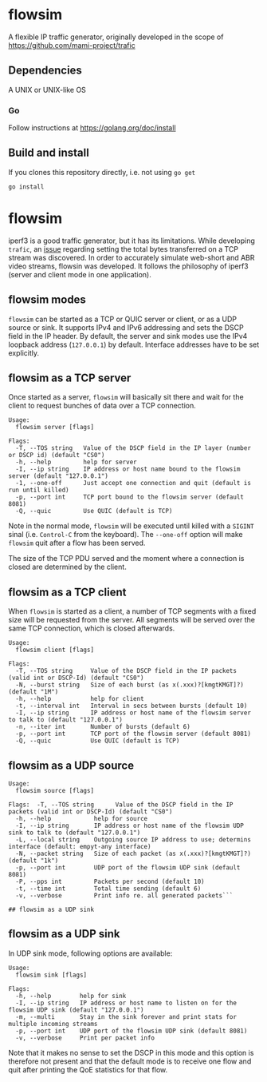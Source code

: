 # flowsim

A flexible IP traffic generator, originally developed in the scope of https://github.com/mami-project/trafic

## Dependencies

A UNIX or UNIX-like OS

### Go

Follow instructions at https://golang.org/doc/install

## Build and install

If you clones this repository directly, i.e. not using `go get`

```
go install
```

# flowsim

iperf3 is a good traffic generator, but it has its limitations. While developing `trafic`, an [issue](https://github.com/esnet/iperf/issues/768) regarding setting the total bytes transferred on a TCP stream was discovered. In order to accurately simulate web-short and ABR video streams, flowsin was developed. It follows the philosophy of iperf3 (server and client mode in one application).

## flowsim modes

`flowsim` can be started as a TCP or QUIC server or client,  or as a UDP source or sink. It supports IPv4 and IPv6 addressing and sets the DSCP field in the IP header. By default, the server and sink modes use the IPv4 loopback address (`127.0.0.1`) by default. Interface addresses have to be set explicitly.

## flowsim as a TCP server

Once started as a server, `flowsim` will basically sit there and wait for the client to request bunches of data over a TCP connection.

```
Usage:
  flowsim server [flags]

Flags:
  -T, --TOS string   Value of the DSCP field in the IP layer (number or DSCP id) (default "CS0")
  -h, --help         help for server
  -I, --ip string    IP address or host name bound to the flowsim server (default "127.0.0.1")
  -1, --one-off      Just accept one connection and quit (default is run until killed)
  -p, --port int     TCP port bound to the flowsim server (default 8081)
  -Q, --quic         Use QUIC (default is TCP)
```

Note in the normal mode, `flowsim` will be executed until killed with a `SIGINT` sinal (i.e. `Control-C` from the keyboard). The `--one-off` option will make `flowsim` quit after a flow has been served.

The size of the TCP PDU served and the moment where a connection is closed are determined by the client.

## flowsim as a TCP client

When `flowsim` is started as a client, a number of TCP segments with a fixed size will be requested from the server. All segments will be served over the same TCP connection, which is closed afterwards.

```
Usage:
  flowsim client [flags]

Flags:
  -T, --TOS string     Value of the DSCP field in the IP packets (valid int or DSCP-Id) (default "CS0")
  -N, --burst string   Size of each burst (as x(.xxx)?[kmgtKMGT]?) (default "1M")
  -h, --help           help for client
  -t, --interval int   Interval in secs between bursts (default 10)
  -I, --ip string      IP address or host name of the flowsim server to talk to (default "127.0.0.1")
  -n, --iter int       Number of bursts (default 6)
  -p, --port int       TCP port of the flowsim server (default 8081)
  -Q, --quic           Use QUIC (default is TCP)
```

## flowsim as a UDP source

```
Usage:
  flowsim source [flags]

Flags:  -T, --TOS string      Value of the DSCP field in the IP packets (valid int or DSCP-Id) (default "CS0")
  -h, --help            help for source
  -I, --ip string       IP address or host name of the flowsim UDP sink to talk to (default "127.0.0.1")
  -L, --local string    Outgoing source IP address to use; determins interface (default: empyt-any interface)
  -N, --packet string   Size of each packet (as x(.xxx)?[kmgtKMGT]?) (default "1k")
  -p, --port int        UDP port of the flowsim UDP sink (default 8081)
  -P, --pps int         Packets per second (default 10)
  -t, --time int        Total time sending (default 6)
  -v, --verbose         Print info re. all generated packets```

## flowsim as a UDP sink

```

## flowsim as a UDP sink

In UDP sink mode, following options are available:

```
Usage:
  flowsim sink [flags]

Flags:
  -h, --help        help for sink
  -I, --ip string   IP address or host name to listen on for the flowsim UDP sink (default "127.0.0.1")
  -m, --multi       Stay in the sink forever and print stats for multiple incoming streams
  -p, --port int    UDP port of the flowsim UDP sink (default 8081)
  -v, --verbose     Print per packet info
```

Note that it makes no sense to set the DSCP in this mode and this option is therefore not present and that the default mode is to receive one flow and quit after printing the QoE statistics for that flow.

